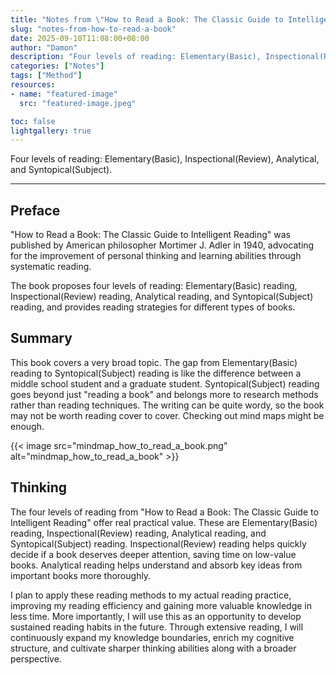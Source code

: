 ```yaml
---
title: "Notes from \"How to Read a Book: The Classic Guide to Intelligent Reading\""
slug: "notes-from-how-to-read-a-book"
date: 2025-09-10T11:08:00+08:00
author: "Damon"
description: "Four levels of reading: Elementary(Basic), Inspectional(Review), Analytical, and Syntopical(Subject)."
categories: ["Notes"]
tags: ["Method"]
resources:
- name: "featured-image"
  src: "featured-image.jpeg"

toc: false
lightgallery: true
---
```


Four levels of reading: Elementary(Basic), Inspectional(Review), Analytical, and Syntopical(Subject).

<!--more-->

---

## Preface

"How to Read a Book: The Classic Guide to Intelligent Reading" was published by American philosopher Mortimer J. Adler in 1940, advocating for the improvement of personal thinking and learning abilities through systematic reading.

The book proposes four levels of reading: Elementary(Basic) reading, Inspectional(Review) reading, Analytical reading, and Syntopical(Subject) reading, and provides reading strategies for different types of books.

## Summary

This book covers a very broad topic. The gap from Elementary(Basic) reading to Syntopical(Subject) reading is like the difference between a middle school student and a graduate student. Syntopical(Subject) reading goes beyond just "reading a book" and belongs more to research methods rather than reading techniques. The writing can be quite wordy, so the book may not be worth reading cover to cover. Checking out mind maps might be enough.

{{< image src="mindmap_how_to_read_a_book.png" alt="mindmap_how_to_read_a_book" >}}

## Thinking

The four levels of reading from "How to Read a Book: The Classic Guide to Intelligent Reading" offer real practical value. These are Elementary(Basic) reading, Inspectional(Review) reading, Analytical reading, and Syntopical(Subject) reading. Inspectional(Review) reading helps quickly decide if a book deserves deeper attention, saving time on low-value books. Analytical reading helps understand and absorb key ideas from important books more thoroughly.

I plan to apply these reading methods to my actual reading practice, improving my reading efficiency and gaining more valuable knowledge in less time. More importantly, I will use this as an opportunity to develop sustained reading habits in the future. Through extensive reading, I will continuously expand my knowledge boundaries, enrich my cognitive structure, and cultivate sharper thinking abilities along with a broader perspective.

